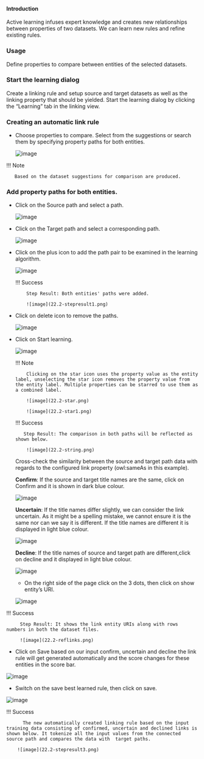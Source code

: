 #### **Introduction**

Active learning infuses expert knowledge and creates new relationships between properties of two datasets. We can learn new rules and refine existing rules.

### **Usage**

Define properties to compare between entities of the selected datasets.

### **Start the learning dialog**

Create a linking rule and setup source and target datasets as well as the linking property that should be yielded. Start the learning dialog by clicking the “Learning” tab in the linking view.

### **Creating an automatic link rule**

- Choose properties to compare. Select from the suggestions or search them by specifying property paths for both entities.

    ![image](22.2-Suggestion.png)

!!! Note

       Based on the dataset suggestions for comparison are produced.

        
### **Add property paths for both entities**.

 - Click on the Source path and select a path.

     ![image](22.2-Sourcepath.png)

 - Click on the Target path and select a corresponding path.

      ![image](22.2-targetpath.png)    

 - Click on the plus icon to add the path pair to be examined in the learning algorithm.

     ![image](22.2-plusicon.png)


   !!! Success
        
           Step Result: Both entities' paths were added.
          
           ![image](22.2-stepresult1.png)

 - Click on delete icon to remove the paths.

     ![image](22.2-delete.png)

 - Click on Start learning.

    ![image](22.2-startlearning.png)

    !!! Note

           Clicking on the star icon uses the property value as the entity label, unselecting the star icon removes the property value from the entity label. Multiple properties can be starred to use them as a combined label.

           ![image](22.2-star.png)

           ![image](22.2-star1.png)

    !!! Success

          Step Result: The comparison in both paths will be reflected as shown below.
           
           ![image](22.2-string.png)    

    Cross-check the similarity between the source and target path data with regards to the configured link property (owl:sameAs in this example).
    
    **Confirm**: If the source and target title names are the same, click on Confirm and it is shown in dark blue colour.  

    ![image](22.2-confirm.png)

    **Uncertain**: If the title names differ slightly, we can consider the link uncertain. As it might be a spelling mistake, we cannot ensure it is the same nor can we say it is different. If the title names are different it is displayed in light blue colour. 

    ![image](22.2-decline.png)     

    **Decline**: If the title names of source and target path are different,click on decline and it displayed in light blue colour.

    ![image](22.2-decline.png) 

    - On the right side of the page click on the 3 dots, then click on show entity’s URI.

    ![image](22.2-uri.png)

!!! Success

         Step Result: It shows the link entity URIs along with rows numbers in both the dataset files.

         ![image](22.2-reflinks.png)

- Click on Save based on our input confirm, uncertain and decline the link rule will get generated automatically and the score changes for these entities in the score bar.

![image](22.2-save.png)

- Switch on the save best learned rule, then click on save.

![image](22.2-stepresult2.png)

 !!! Success

          The new automatically created linking rule based on the input training data consisting of confirmed, uncertain and declined links is shown below. It tokenize all the input values from the connected source path and compares the data with  target paths.

        ![image](22.2-stepresult3.png)